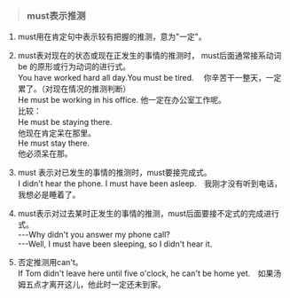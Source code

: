 >### must表示推测
 	
1. must用在肯定句中表示较有把握的推测，意为"一定"。

2. must表对现在的状态或现在正发生的事情的推测时， must后面通常接系动词be 的原形或行为动词的进行式。 <br>
You have worked hard all day.You must be tired.　 你辛苦干一整天，一定累了。（对现在情况的推测判断） <br>
He must be working in his office. 他一定在办公室工作呢。 <br>
比较： <br> 
He must be staying there.　 <br>
他现在肯定呆在那里。 <br>
He must stay there.  <br>
他必须呆在那。 

3. must 表示对已发生的事情的推测时，must要接完成式。 <br>
I didn't hear the phone. I must have been asleep.　我刚才没有听到电话，我想必是睡着了。

4. must表示对过去某时正发生的事情的推测，must后面要接不定式的完成进行式。  <br>
---Why didn't you answer my phone call?  <br>
---Well, I must have been sleeping, so I didn't hear it.

5. 否定推测用can't。 <br>
If Tom didn't leave here until five o'clock, he can't be home yet.　如果汤姆五点才离开这儿，他此时一定还未到家。

